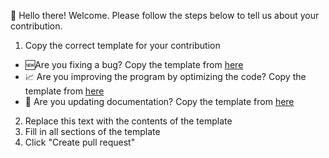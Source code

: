 👋 Hello there! Welcome. Please follow the steps below to tell us about your contribution.

1. Copy the correct template for your contribution
  - 🆕Are you fixing a bug? Copy the template from [here](https://soumyatechy.blogspot.com/2022/08/pullrequesttemplate-for-adding-new.html)
  - 📈 Are you improving the program by optimizing the code? Copy the template from [here](https://soumyatechy.blogspot.com/2022/08/pull-request-template-for-optimizing.html)
  - 📝 Are you updating documentation? Copy the template from [here](https://soumyatechy.blogspot.com/2022/08/pull-request-template-for-updating.html)
2. Replace this text with the contents of the template
3. Fill in all sections of the template
4. Click "Create pull request"
